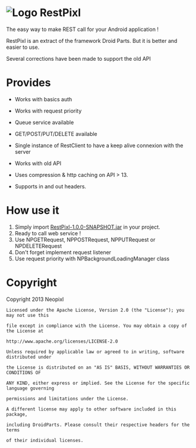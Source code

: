 ![Logo](https://raw.github.com/neopixl/RestPixl/master/Sample/RestPixlSample/res/drawable-xxhdpi/small.png ) RestPixl
========

The easy way to make REST call for your Android application !

RestPixl is an extract of the framework Droid Parts. But it is better and easier to use. 

Several corrections have been made to support the old API

Provides
========

- Works with basics auth

- Works with request priority

- Queue service available

- GET/POST/PUT/DELETE available

- Single instance of RestClient to have a keep alive connexion with the server

- Works with old API 

- Uses compression & http caching on API > 13.
- Supports in and out headers.


How use it
========

1. Simply import [RestPixl-1.0.0-SNAPSHOT.jar](https://github.com/neopixl/RestPixl/raw/master/Sample/RestPixlSample/libs/RestPixl-1.0.0-SNAPSHOT.jar "RestPixl-1.0.0-SNAPSHOT.jar") in your project.
2. Ready to call web service !
3. Use NPGETRequest, NPPOSTRequest, NPPUTRequest or NPDELETERequest
4. Don't forget implement request listener
5. Use request priority with NPBackgroundLoadingManager class


Copyright
==========


  Copyright 2013 Neopixl

	Licensed under the Apache License, Version 2.0 (the "License"); you may not use this
	
	file except in compliance with the License. You may obtain a copy of the License at

	http://www.apache.org/licenses/LICENSE-2.0

	Unless required by applicable law or agreed to in writing, software distributed under
	
	the License is distributed on an "AS IS" BASIS, WITHOUT WARRANTIES OR CONDITIONS OF 
	
	ANY KIND, either express or implied. See the License for the specific language governing
	
	permissions and limitations under the License.

	A different license may apply to other software included in this package,
	
	including DroidParts. Please consult their respective headers for the terms 
	
	of their individual licenses.


